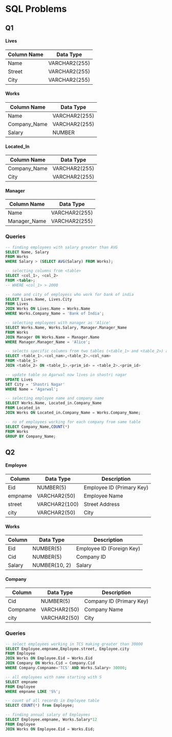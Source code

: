 # SQL Problems

## Q1

#### Lives

| Column Name | Data Type     |
| ----------- | ------------- |
| Name        | VARCHAR2(255) |
| Street      | VARCHAR2(255) |
| City        | VARCHAR2(255) |

#### Works

| Column Name  | Data Type     |
| ------------ | ------------- |
| Name         | VARCHAR2(255) |
| Company_Name | VARCHAR2(255) |
| Salary       | NUMBER        |

#### Located_In

| Column Name  | Data Type     |
| ------------ | ------------- |
| Company_Name | VARCHAR2(255) |
| City         | VARCHAR2(255) |

#### Manager

| Column Name  | Data Type     |
| ------------ | ------------- |
| Name         | VARCHAR2(255) |
| Manager_Name | VARCHAR2(255) |

### Queries

```sql
-- finding employees with salary greater than AVG
SELECT Name, Salary
FROM Works
WHERE Salary > (SELECT AVG(Salary) FROM Works);
```

```sql
-- selecting columns from <table>
SELECT <col_1>, <col_2>
FROM <table>;
-- WHERE <col_1> > 2000
```

```sql
-- name and city of employess who work for bank of india
SELECT Lives.Name, Lives.City
FROM Lives
JOIN Works ON Lives.Name = Works.Name
WHERE Works.Company_Name = 'Bank of India';
```

```sql
-- selecting employees with manager as 'Alice'
SELECT Works.Name, Works.Salary, Manager.Manager_Name
FROM Works
JOIN Manager ON Works.Name = Manager.Name
WHERE Manager.Manager_Name = 'Alice';
```

```sql
-- selects specific columns from two tables (<table_1> and <table_2>) and combines the results based on a common primary key
SELECT <table_1>.<col_nam>,<table_2>.<col_nam>
FROM <table_1>
JOIN <table_2> ON <table_1>.<prim_id> = <table_2>.<prim_id>
```

```sql
-- update table so Agarwal now lives in shastri nagar
UPDATE Lives
SET City = 'Shastri Nagar'
WHERE Name = 'Agarwal';
```

```sql
-- selecting employee name and company name
SELECT Works.Name, Located_in.Company_Name
FROM Located_in
JOIN Works ON Located_in.Company_Name = Works.Company_Name;
```

```sql
-- no of employees working for each company from same table
SELECT Company_Name,COUNT(*)
FROM Works
GROUP BY Company_Name;
```

## Q2

#### Employee

| Column  | Data Type     | Description               |
| ------- | ------------- | ------------------------- |
| Eid     | NUMBER(5)     | Employee ID (Primary Key) |
| empname | VARCHAR2(50)  | Employee Name             |
| street  | VARCHAR2(100) | Street Address            |
| city    | VARCHAR2(50)  | City                      |

#### Works

| Column | Data Type     | Description               |
| ------ | ------------- | ------------------------- |
| Eid    | NUMBER(5)     | Employee ID (Foreign Key) |
| Cid    | NUMBER(5)     | Company ID                |
| Salary | NUMBER(10, 2) | Salary                    |

#### Company

| Column   | Data Type    | Description              |
| -------- | ------------ | ------------------------ |
| Cid      | NUMBER(5)    | Company ID (Primary Key) |
| Compname | VARCHAR2(50) | Company Name             |
| city     | VARCHAR2(50) | City                     |

### Queries

```sql
-- select employees working in TCS making greater than 30000
SELECT Employee.empname,Employee.street, Employee.city
FROM Employee
JOIN Works ON Employee.Eid = Works.Eid
JOIN Company ON Works.Cid = Company.Cid
WHERE Company.Compname='TCS' AND Works.Salary> 30000;
```

```sql
-- all employees with name starting with S
SELECT empname
FROM Employee
WHERE empname LIKE 'S%';
```

```sql
-- count of all records in Employee table
SELECT COUNT(*) from Employee;
```

```sql
-- finding annual salary of Employees
SELECT Employee.empname, Works.Salary*12
FROM Employee
JOIN Works ON Employee.Eid = Works.Eid;
```
